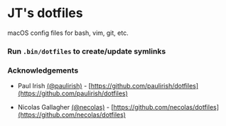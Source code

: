 # JT's dotfiles

macOS config files for bash, vim, git, etc.

### Run `.bin/dotfiles` to create/update symlinks

### Acknowledgements

- Paul Irish [(@paulirish)](https://github.com/paulirish) - [https://github.com/paulirish/dotfiles](https://github.com/paulirish/dotfiles)

- Nicolas Gallagher [(@necolas)](https://github.com/necolas) - [https://github.com/necolas/dotfiles](https://github.com/necolas/dotfiles)
